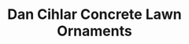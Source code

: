 ---
title: "Dan Cihlar Concrete Lawn Ornaments"
url: /sturgeon-bay/dan-cihlar-concrete-lawn-ornaments/
shop: art
---